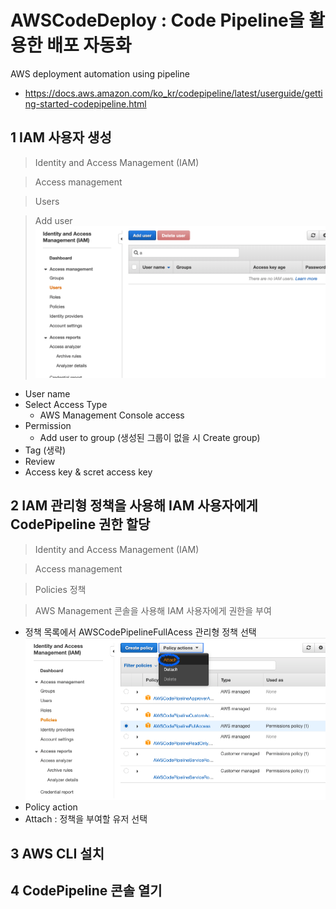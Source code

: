 # AWSCodeDeploy : Code Pipeline을 활용한 배포 자동화
AWS deployment automation using pipeline
- https://docs.aws.amazon.com/ko_kr/codepipeline/latest/userguide/getting-started-codepipeline.html

## 1 IAM 사용자 생성
> Identity and Access Management (IAM)

> Access management 

> Users

> Add user
![](img/1.png)
* User name
* Select Access Type
  * AWS Management Console access
* Permission
  * Add user to group (생성된 그룹이 없을 시 Create group)
* Tag (생략)
* Review
* Access key & scret access key

## 2 IAM 관리형 정책을 사용해 IAM 사용자에게 CodePipeline 권한 할당
> Identity and Access Management (IAM)

> Access management 

> Policies 정책

> AWS Management 콘솔을 사용해 IAM 사용자에게 권한을 부여
* 정책 목록에서 AWSCodePipelineFullAcess 관리형 정책 선택
![](img/2.png)
* Policy action
* Attach : 정책을 부여할 유저 선택


## 3 AWS CLI 설치

## 4 CodePipeline 콘솔 열기


